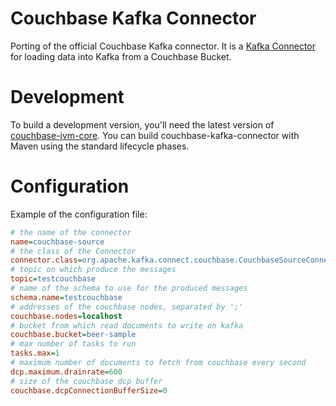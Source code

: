 # Couchbase Kafka Connector

Porting of the official Couchbase Kafka connector.
It is a [Kafka Connector](http://kafka.apache.org/090/documentation.html#connect)
for loading data into Kafka from a Couchbase Bucket.

# Development

To build a development version, you'll need the latest version of
[couchbase-jvm-core](https://github.com/couchbase/couchbase-jvm-core).
You can build couchbase-kafka-connector with Maven using the
standard lifecycle phases.

# Configuration

Example of the configuration file:

``` ini
# the name of the connector
name=couchbase-source
# the class of the Connector
connector.class=org.apache.kafka.connect.couchbase.CouchbaseSourceConnector
# topic on which produce the messages
topic=testcouchbase
# name of the schema to use for the produced messages
schema.name=testcouchbase
# addresses of the couchbase nodes, separated by ';'
couchbase.nodes=localhost
# bucket from which read documents to write on kafka
couchbase.bucket=beer-sample
# max number of tasks to run
tasks.max=1
# maximum number of documents to fetch from couchbase every second
dcp.maximum.drainrate=600
# size of the couchbase dcp buffer
couchbase.dcpConnectionBufferSize=0
```